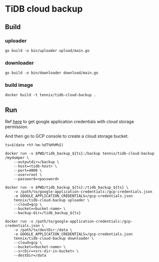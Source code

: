 # TiDB cloud backup

## Build

### uploader
```shell
go build -o bin/uploader upload/main.go
```

### downloader
``` shell
go build -o bin/downloader download/main.go
```

### build image
``` shell
docker build -t tennix/tidb-cloud-backup .
```

## Run

Ref [here](https://cloud.google.com/docs/authentication/production#obtaining_and_providing_service_account_credentials_manually) to get google application credentials with cloud storage permission.

And then go to GCP console to create a cloud storage bucket.

```shell
ts=$(date +%Y-%m-%dT%H%M%S)

docker run -v $PWD/tidb_backup_${ts}:/backup tennix/tidb-cloud-backup /mydumper \
    --outputdir=/backup \
    --host=<tidb-host> \
    --port=4000 \
    --user=root \
    --password=<password>

docker run -v $PWD/tidb_backup_${ts}:/tidb_backup_${ts} \
    -v /path/to/google-application-credentials:/gcp-credentials.json
    -e GOOGLE_APPLICATION_CREDENTIALS=/gcp-credentials.json
    tennix/tidb-cloud-backup uploader \
    --cloud=gcp \
    --bucket=<bucket-name> \
    --backup-dir=/tidb_backup_${ts}

docker run -v /path/to/google-application-credentials:/gcp-credentials.json \
    -v /path/to/destDir:/data \
    -e GOOGLE_APPLICATION_CREDENTIALS=/gcp-credentials.json
    tennix/tidb-cloud-backup downloader \
    --cloud=gcp \
    --bucket=<bucket-name> \
    --srcDir=<src-dir-in-bucket> \
    --destDir=/data
```

